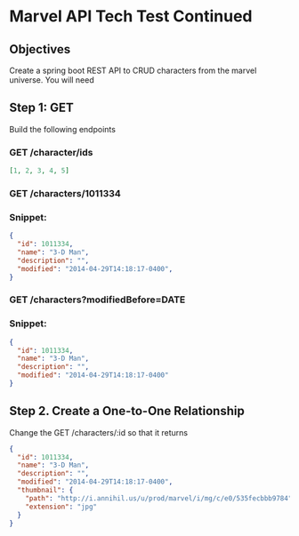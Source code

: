 
# Marvel API Tech Test Continued
## Objectives
Create a  spring boot REST API to CRUD characters from the marvel universe. You will need 

## Step 1: GET

Build the following endpoints

### GET /character/ids 

```json
[1, 2, 3, 4, 5]
```

### GET /characters/1011334
### Snippet:
```json
{  
  "id": 1011334,  
  "name": "3-D Man",  
  "description": "",  
  "modified": "2014-04-29T14:18:17-0400",  
}
```

### GET /characters?modifiedBefore=DATE
### Snippet:
```json
{  
  "id": 1011334,  
  "name": "3-D Man",  
  "description": "",  
  "modified": "2014-04-29T14:18:17-0400"
}
```

## Step 2. Create a One-to-One Relationship

Change the GET /characters/:id so that it returns

```json
{  
  "id": 1011334,  
  "name": "3-D Man",  
  "description": "",  
  "modified": "2014-04-29T14:18:17-0400",  
  "thumbnail": {  
    "path": "http://i.annihil.us/u/prod/marvel/i/mg/c/e0/535fecbbb9784",  
    "extension": "jpg"  
  }
}
```


